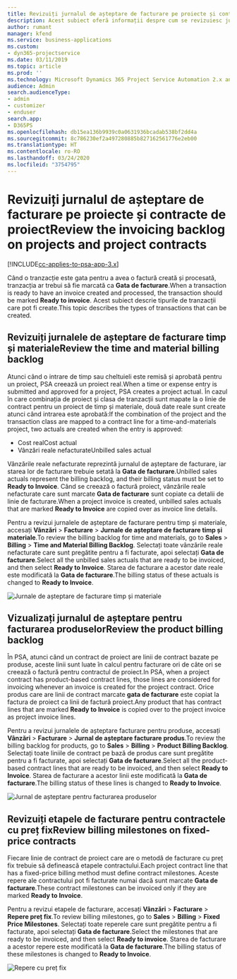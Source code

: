 ```yaml
---
title: Revizuiți jurnalul de așteptare de facturare pe proiecte și contracte de proiect
description: Acest subiect oferă informații despre cum se revizuiesc jurnalele de așteptare de timp, cheltuieli și produs și cum se marchează ca fiind pregătite pentru facturare.
author: rumant
manager: kfend
ms.service: business-applications
ms.custom:
- dyn365-projectservice
ms.date: 03/11/2019
ms.topic: article
ms.prod: ''
ms.technology: Microsoft Dynamics 365 Project Service Automation 2.x and 3.x
audience: Admin
search.audienceType:
- admin
- customizer
- enduser
search.app:
- D365PS
ms.openlocfilehash: db15ea136b9939c0a0631936bcadab538bf2dd4a
ms.sourcegitcommit: 8c786230ef2a497280885b827162561776e2eb00
ms.translationtype: HT
ms.contentlocale: ro-RO
ms.lasthandoff: 03/24/2020
ms.locfileid: "3754795"
---
```

# <a name="review-the-invoicing-backlog-on-projects-and-project-contracts"></a><span data-ttu-id="b501a-103">Revizuiți jurnalul de așteptare de facturare pe proiecte și contracte de proiect</span><span class="sxs-lookup"><span data-stu-id="b501a-103">Review the invoicing backlog on projects and project contracts</span></span>

[!INCLUDE[cc-applies-to-psa-app-3.x](../includes/cc-applies-to-psa-app-3x.md)]

<span data-ttu-id="b501a-104">Când o tranzacție este gata pentru a avea o factură creată și procesată, tranzacția ar trebui să fie marcată ca **Gata de facturare**.</span><span class="sxs-lookup"><span data-stu-id="b501a-104">When a transaction is ready to have an invoice created and processed, the transaction should be marked **Ready to invoice**.</span></span> <span data-ttu-id="b501a-105">Acest subiect descrie tipurile de tranzacții care pot fi create.</span><span class="sxs-lookup"><span data-stu-id="b501a-105">This topic describes the types of transactions that can be created.</span></span>

## <a name="review-the-time-and-material-billing-backlog"></a><span data-ttu-id="b501a-106">Revizuiți jurnalele de așteptare de facturare timp și materiale</span><span class="sxs-lookup"><span data-stu-id="b501a-106">Review the time and material billing backlog</span></span>

<span data-ttu-id="b501a-107">Atunci când o intrare de timp sau cheltuieli este remisă și aprobată pentru un proiect, PSA creează un proiect real.</span><span class="sxs-lookup"><span data-stu-id="b501a-107">When a time or expense entry is submitted and approved for a project, PSA creates a project actual.</span></span> <span data-ttu-id="b501a-108">În cazul în care combinația de proiect și clasa de tranzacții sunt mapate la o linie de contract pentru un proiect de timp și materiale, două date reale sunt create atunci când intrarea este aprobată:</span><span class="sxs-lookup"><span data-stu-id="b501a-108">If the combination of the project and the transaction class are mapped to a contract line for a time-and-materials project, two actuals are created when the entry is approved:</span></span>

- <span data-ttu-id="b501a-109">Cost real</span><span class="sxs-lookup"><span data-stu-id="b501a-109">Cost actual</span></span> 
- <span data-ttu-id="b501a-110">Vânzări reale nefacturate</span><span class="sxs-lookup"><span data-stu-id="b501a-110">Unbilled sales actual</span></span>

<span data-ttu-id="b501a-111">Vânzările reale nefacturate reprezintă jurnalul de așteptare de facturare, iar starea lor de facturare trebuie setată la **Gata de facturare**.</span><span class="sxs-lookup"><span data-stu-id="b501a-111">Unbilled sales actuals represent the billing backlog, and their billing status must be set to **Ready to Invoice**.</span></span> <span data-ttu-id="b501a-112">Când se creează o factură proiect, vânzările reale nefacturate care sunt marcate **Gata de facturare** sunt copiate ca detalii de linie de facturare.</span><span class="sxs-lookup"><span data-stu-id="b501a-112">When a project invoice is created, unbilled sales actuals that are marked **Ready to Invoice** are copied over as invoice line details.</span></span>

<span data-ttu-id="b501a-113">Pentru a revizui jurnalele de așteptare de facturare pentru timp și materiale, accesați **Vânzări** \> **Facturare** \> **Jurnale de așteptare de facturare timp și materiale**.</span><span class="sxs-lookup"><span data-stu-id="b501a-113">To review the billing backlog for time and materials, go to **Sales** \> **Billing** \> **Time and Material Billing Backlog**.</span></span> <span data-ttu-id="b501a-114">Selectați toate vânzările reale nefacturate care sunt pregătite pentru a fi facturate, apoi selectați **Gata de facturare**.</span><span class="sxs-lookup"><span data-stu-id="b501a-114">Select all the unbilled sales actuals that are ready to be invoiced, and then select **Ready to Invoice**.</span></span> <span data-ttu-id="b501a-115">Starea de facturare a acestor date reale este modificată la **Gata de facturare**.</span><span class="sxs-lookup"><span data-stu-id="b501a-115">The billing status of these actuals is changed to **Ready to Invoice**.</span></span>

![Jurnale de așteptare de facturare timp și materiale](media/TMBacklog.png)

## <a name="review-the-product-billing-backlog"></a><span data-ttu-id="b501a-117">Vizualizați jurnalul de așteptare pentru facturarea produselor</span><span class="sxs-lookup"><span data-stu-id="b501a-117">Review the product billing backlog</span></span>

<span data-ttu-id="b501a-118">În PSA, atunci când un contract de proiect are linii de contract bazate pe produse, aceste linii sunt luate în calcul pentru facturare ori de câte ori se creează o factură pentru contractul de proiect.</span><span class="sxs-lookup"><span data-stu-id="b501a-118">In PSA, when a project contract has product-based contract lines, those lines are considered for invoicing whenever an invoice is created for the project contract.</span></span> <span data-ttu-id="b501a-119">Orice produs care are linii de contract marcate **gata de facturare** este copiat la factura de proiect ca linii de factură proiect.</span><span class="sxs-lookup"><span data-stu-id="b501a-119">Any product that has contract lines that are marked **Ready to Invoice** is copied over to the project invoice as project invoice lines.</span></span>

<span data-ttu-id="b501a-120">Pentru a revizui jurnalele de așteptare facturare pentru produse, accesați **Vânzări** \> **Facturare** \> **Jurnal de așteptare facturare produs**.</span><span class="sxs-lookup"><span data-stu-id="b501a-120">To review the billing backlog for products, go to **Sales** \> **Billing** \> **Product Billing Backlog**.</span></span> <span data-ttu-id="b501a-121">Selectați toate liniile de contract pe bază de produs care sunt pregătite pentru a fi facturate, apoi selectați **Gata de facturare**.</span><span class="sxs-lookup"><span data-stu-id="b501a-121">Select all the product-based contract lines that are ready to be invoiced, and then select **Ready to Invoice**.</span></span> <span data-ttu-id="b501a-122">Starea de facturare a acestor linii este modificată la **Gata de facturare**.</span><span class="sxs-lookup"><span data-stu-id="b501a-122">The billing status of these lines is changed to **Ready to Invoice**.</span></span>

![Jurnal de așteptare pentru facturarea produselor](media/ProductBacklog.png)

## <a name="review-billing-milestones-on-fixed-price-contracts"></a><span data-ttu-id="b501a-124">Revizuiți etapele de facturare pentru contractele cu preț fix</span><span class="sxs-lookup"><span data-stu-id="b501a-124">Review billing milestones on fixed-price contracts</span></span>

<span data-ttu-id="b501a-125">Fiecare linie de contract de proiect care are o metodă de facturare cu preț fix trebuie să definească etapele contractului.</span><span class="sxs-lookup"><span data-stu-id="b501a-125">Each project contract line that has a fixed-price billing method must define contract milestones.</span></span> <span data-ttu-id="b501a-126">Aceste repere ale contractului pot fi facturate numai dacă sunt marcate **Gata de facturare**.</span><span class="sxs-lookup"><span data-stu-id="b501a-126">These contract milestones can be invoiced only if they are marked **Ready to Invoice**.</span></span> 

<span data-ttu-id="b501a-127">Pentru a revizui etapele de facturare, accesați **Vânzări** \> **Facturare** \> **Repere preț fix**.</span><span class="sxs-lookup"><span data-stu-id="b501a-127">To review billing milestones, go to **Sales** \> **Billing** \> **Fixed Price Milestones**.</span></span> <span data-ttu-id="b501a-128">Selectați toate reperele care sunt pregătite pentru a fi facturate, apoi selectați **Gata de facturare**.</span><span class="sxs-lookup"><span data-stu-id="b501a-128">Select the milestones that are ready to be invoiced, and then select **Ready to invoice**.</span></span> <span data-ttu-id="b501a-129">Starea de facturare a acestor repere este modificată la **Gata de facturare**.</span><span class="sxs-lookup"><span data-stu-id="b501a-129">The billing status of these milestones is changed to **Ready to Invoice**.</span></span>

![Repere cu preț fix](media/FPBacklog.png)
